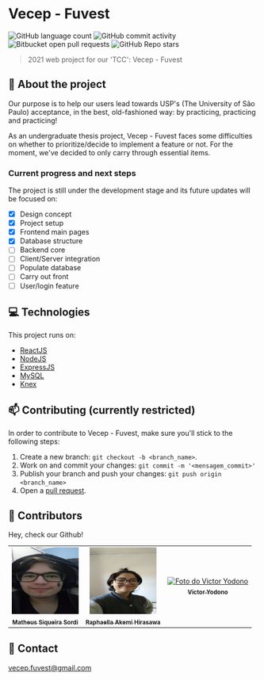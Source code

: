 # Vecep - Fuvest

![GitHub language count](https://img.shields.io/github/languages/count/vecep/vecep-fuvest?style=for-the-badge)
![GitHub commit activity](https://img.shields.io/github/commit-activity/w/vecep/vecep-fuvest?style=for-the-badge)
![Bitbucket open pull requests](https://img.shields.io/bitbucket/pr/vecep/vecep-fuvest?style=for-the-badge)
![GitHub Repo stars](https://img.shields.io/github/stars/vecep/vecep-fuvest?style=for-the-badge)

> 2021 web project for our 'TCC': Vecep - Fuvest

## :book: About the project
Our purpose is to help our users lead towards USP's (The University of São Paulo) acceptance, in the best, old-fashioned way: by practicing, practicing and practicing!

As an undergraduate thesis project, Vecep - Fuvest faces some difficulties on whether to prioritize/decide to implement a feature or not. For the moment, we've decided to only carry through essential items.

### Current progress and next steps

The project is still under the development stage and its future updates will be focused on:

- [x] Design concept
- [x] Project setup
- [x] Frontend main pages
- [x] Database structure
- [ ] Backend core
- [ ] Client/Server integration
- [ ] Populate database
- [ ] Carry out front
- [ ] User/login feature

## 💻 Technologies
This project runs on:

* [ReactJS](https://reactjs.org/)
* [NodeJS](https://nodejs.org/en/about/)
* [ExpressJS](https://expressjs.com/pt-br/)
* [MySQL](https://www.mysql.com/why-mysql/)
* [Knex](https://knexjs.org/)

## 📫 Contributing **(currently restricted)**
In order to contribute to Vecep - Fuvest, make sure you'll stick to the following steps:

1. Create a new branch: `git checkout -b <branch_name>`.
2. Work on and commit your changes: `git commit -m '<mensagem_commit>'`
3. Publish your branch and push your changes: `git push origin <branch_name>`
4. Open a [pull request](https://help.github.com/en/github/collaborating-with-issues-and-pull-requests/creating-a-pull-request).

## 🤝 Contributors

Hey, check our Github!

<table>
  <tr>
    <td align="center">
      <a href="https://github.com/01matheus10">
        <img src="./client/src/images/team/sordi.jpeg" style="width: 135px; height: 135px;" alt="Foto do Matheus Siqueira Sordi"/><br />
        <sub>
          <b>Matheus Siqueira Sordi</b>
        </sub>
      </a>
    </td>
    <td align="center">
      <a href="https://github.com/Hirasawa01">
        <img src="./client/src/images/team/hirasawa.jpeg" style="width: 135px; height: 135px;" alt="Foto da Raphaella Akemi Hirasawa"/><br />
        <sub>
          <b>Raphaella Akemi Hirasawa</b>
        </sub>
      </a>
    </td>
    <td align="center">
      <a href="https://github.com/yodono">
        <img src="./client/src/images/team/yodono.png" style="width: 135px; height: 135px;" alt="Foto do Victor Yodono"/><br />
        <sub>
          <b>Victor Yodono</b>
        </sub>
      </a>
    </td>
  </tr>
</table>

## 💬 Contact
vecep.fuvest@gmail.com
